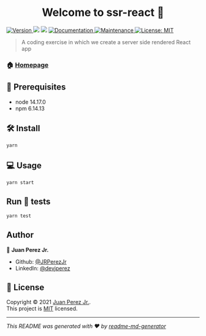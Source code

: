 <h1 align="center">Welcome to ssr-react 👋</h1>
<p>
  <a href="https://www.npmjs.com/package/ssr-react" target="_blank">
    <img alt="Version" src="https://img.shields.io/npm/v/ssr-react.svg">
  </a>
  <img src="https://img.shields.io/badge/node-14.17.0-blue.svg" />
  <img src="https://img.shields.io/badge/npm-6.14.13-blue.svg" />
  <a href="https://github.com/JRPerezJr/complete-junior-to-senior-ssr-react#readme" target="_blank">
    <img alt="Documentation" src="https://img.shields.io/badge/documentation-yes-brightgreen.svg" />
  </a>
  <a href="https://github.com/JRPerezJr/complete-junior-to-senior-ssr-react/graphs/commit-activity" target="_blank">
    <img alt="Maintenance" src="https://img.shields.io/badge/Maintained%3F-yes-green.svg" />
  </a>
  <a href="https://github.com/JRPerezJr/complete-junior-to-senior-ssr-react/blob/master/LICENSE" target="_blank">
    <img alt="License: MIT" src="https://img.shields.io/github/license/JRPerezJr/ssr-react" />
  </a>
</p>

> A coding exercise in which we create a server side rendered React app

### 🏠 [Homepage](https://github.com/JRPerezJr/complete-junior-to-senior-ssr-react)

## 📐 Prerequisites

- node 14.17.0
- npm 6.14.13

## 🛠 Install

```sh
yarn
```

## 💻 Usage

```sh
yarn start
```

## Run 🧪 tests

```sh
yarn test
```

## Author

👤 **Juan Perez Jr.**

* Github: [@JRPerezJr](https://github.com/JRPerezJr)
* LinkedIn: [@devjperez](https://linkedin.com/in/devjperez)


## 📝 License

Copyright © 2021 [Juan Perez Jr.](https://github.com/JRPerezJr).<br />
This project is [MIT](https://github.com/JRPerezJr/complete-junior-to-senior-ssr-react/blob/master/LICENSE) licensed.

***
_This README was generated with ❤️ by [readme-md-generator](https://github.com/kefranabg/readme-md-generator)_